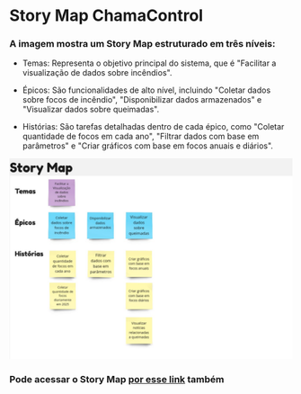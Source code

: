 # Story Map ChamaControl

### A imagem mostra um Story Map estruturado em três níveis:

- Temas: Representa o objetivo principal do sistema, que é "Facilitar a visualização de dados sobre incêndios".

- Épicos: São funcionalidades de alto nível, incluindo "Coletar dados sobre focos de incêndio", "Disponibilizar dados armazenados" e "Visualizar dados sobre queimadas".
  
- Histórias: São tarefas detalhadas dentro de cada épico, como "Coletar quantidade de focos em cada ano", "Filtrar dados com base em parâmetros" e "Criar gráficos com base em focos anuais e diários".
 
![Story Map](StoryMap.jpg)

### Pode acessar o Story Map [por esse link](https://miro.com/app/board/uXjVL-P6Y-c=/) também 